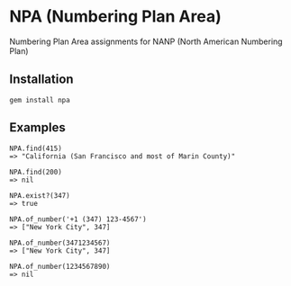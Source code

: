 NPA (Numbering Plan Area)
===

Numbering Plan Area assignments for NANP (North American Numbering Plan)

Installation
---

    gem install npa
    
Examples
---

    NPA.find(415)
    => "California (San Francisco and most of Marin County)" 

    NPA.find(200)
    => nil
    
    NPA.exist?(347)
    => true 

    NPA.of_number('+1 (347) 123-4567')
    => ["New York City", 347]
    
    NPA.of_number(3471234567)
    => ["New York City", 347] 
    
    NPA.of_number(1234567890)
    => nil 
